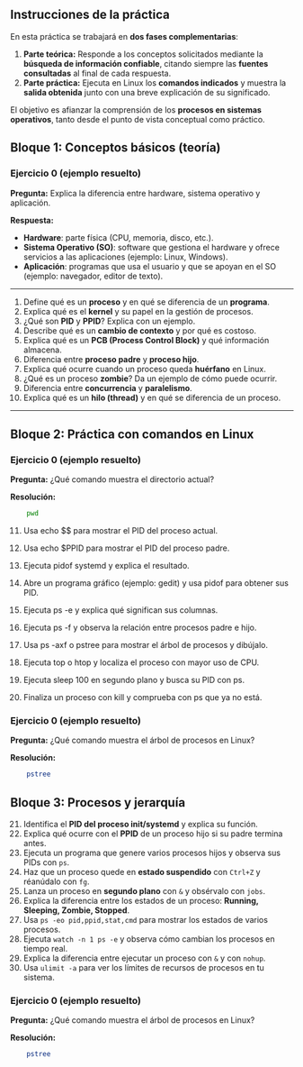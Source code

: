 

## Instrucciones de la práctica  

En esta práctica se trabajará en **dos fases complementarias**:

1. **Parte teórica:** Responde a los conceptos solicitados mediante la **búsqueda de información confiable**, citando siempre las **fuentes consultadas** al final de cada respuesta.  
2. **Parte práctica:** Ejecuta en Linux los **comandos indicados** y muestra la **salida obtenida** junto con una breve explicación de su significado.  

El objetivo es afianzar la comprensión de los **procesos en sistemas operativos**, tanto desde el punto de vista conceptual como práctico.  


## Bloque 1: Conceptos básicos (teoría)

### Ejercicio 0 (ejemplo resuelto)  

**Pregunta:** Explica la diferencia entre hardware, sistema operativo y aplicación.  

**Respuesta:**  

- **Hardware**: parte física (CPU, memoria, disco, etc.).  
- **Sistema Operativo (SO)**: software que gestiona el hardware y ofrece servicios a las aplicaciones (ejemplo: Linux, Windows).  
- **Aplicación**: programas que usa el usuario y que se apoyan en el SO (ejemplo: navegador, editor de texto).  

---

1. Define qué es un **proceso** y en qué se diferencia de un **programa**.  
2. Explica qué es el **kernel** y su papel en la gestión de procesos.  
3. ¿Qué son **PID** y **PPID**? Explica con un ejemplo.  
4. Describe qué es un **cambio de contexto** y por qué es costoso.  
5. Explica qué es un **PCB (Process Control Block)** y qué información almacena.  
6. Diferencia entre **proceso padre** y **proceso hijo**.  
7. Explica qué ocurre cuando un proceso queda **huérfano** en Linux.  
8. ¿Qué es un proceso **zombie**? Da un ejemplo de cómo puede ocurrir.  
9. Diferencia entre **concurrencia** y **paralelismo**.  
10. Explica qué es un **hilo (thread)** y en qué se diferencia de un proceso.  

---

## Bloque 2: Práctica con comandos en Linux

### Ejercicio 0 (ejemplo resuelto)  

**Pregunta:** ¿Qué comando muestra el directorio actual?  

**Resolución:**  

```bash
    pwd
```

11. Usa echo $$ para mostrar el PID del proceso actual.

12. Usa echo $PPID para mostrar el PID del proceso padre.

13. Ejecuta pidof systemd y explica el resultado.

14. Abre un programa gráfico (ejemplo: gedit) y usa pidof para obtener sus PID.

15. Ejecuta ps -e y explica qué significan sus columnas.

16. Ejecuta ps -f y observa la relación entre procesos padre e hijo.

17. Usa ps -axf o pstree para mostrar el árbol de procesos y dibújalo.

18. Ejecuta top o htop y localiza el proceso con mayor uso de CPU.

19. Ejecuta sleep 100 en segundo plano y busca su PID con ps.

20. Finaliza un proceso con kill <PID> y comprueba con ps que ya no está.


### Ejercicio 0 (ejemplo resuelto)  

**Pregunta:** ¿Qué comando muestra el árbol de procesos en Linux?

**Resolución:**  

```bash
    pstree
```

## Bloque 3: Procesos y jerarquía

21. Identifica el **PID del proceso init/systemd** y explica su función.
22. Explica qué ocurre con el **PPID** de un proceso hijo si su padre termina antes.
23. Ejecuta un programa que genere varios procesos hijos y observa sus PIDs con `ps`.
24. Haz que un proceso quede en **estado suspendido** con `Ctrl+Z` y réanúdalo con `fg`.
25. Lanza un proceso en **segundo plano** con `&` y obsérvalo con `jobs`.
26. Explica la diferencia entre los estados de un proceso: **Running, Sleeping, Zombie, Stopped**.
27. Usa `ps -eo pid,ppid,stat,cmd` para mostrar los estados de varios procesos.
28. Ejecuta `watch -n 1 ps -e` y observa cómo cambian los procesos en tiempo real.
29. Explica la diferencia entre ejecutar un proceso con `&` y con `nohup`.
30. Usa `ulimit -a` para ver los límites de recursos de procesos en tu sistema.

###  Ejercicio 0 (ejemplo resuelto)  

**Pregunta:** ¿Qué comando muestra el árbol de procesos en Linux?

**Resolución:**  

```bash
    pstree
```